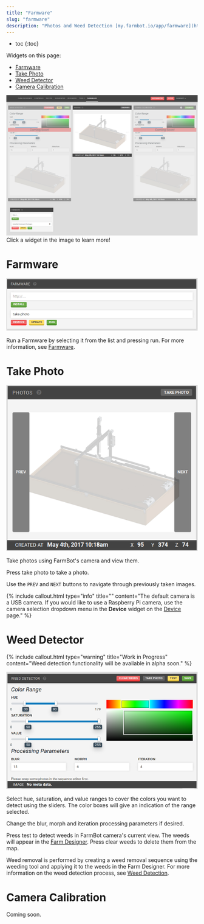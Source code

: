 ```yaml
---
title: "Farmware"
slug: "farmware"
description: "Photos and Weed Detection [my.farmbot.io/app/farmware](http://my.farmbot.io/app/farmware)"
---
```


* toc
{:toc}

Widgets on this page:
 * [Farmware](#farmware)
 * [Take Photo](#take-photo)
 * [Weed Detector](#weed-detector)
 * [Camera Calibration](#camera-calibration)

<div class="nav-image">
  <img class="nav-image" src="_images/farmware_page.png" alt="Device" />
  <a href="https://software.farmbot.io/docs/farmware#farmware" style="top: 80.07%; left: 1.84%; width: 22.73%; height: 17.63%;"></a>
  <a href="https://software.farmbot.io/docs/farmware#take-photo" style="top: 7.38%; left: 34.59%; width: 30.97%; height: 36.63%;"></a>
  <a href="https://software.farmbot.io/docs/farmware#weed-detector" style="top: 7.31%; left: 0.94%; width: 32.81%; height: 68.39%;"></a>
  <a href="https://software.farmbot.io/docs/farmware#camera-calibration" style="top: 7.31%; left: 66.35%; width: 32.97%; height: 68.39%;"></a>
</div>
<figcaption class="caption">Click a widget in the image to learn more!</figcaption>


# Farmware

![farmware.png](_images/farmware.png)

Run a Farmware by selecting it from the list and pressing <span class="fb-button fb-green">run</span>. For more information, see [Farmware](../Additional-Information/farmware-dev.md).

# Take Photo

![photo_widget.png](_images/photo_widget.png)

Take photos using FarmBot's camera and view them.

Press <span class="fb-button fb-gray">take photo</span> to take a photo.

Use the `PREV` and `NEXT` buttons to navigate through previously taken images.

{%
include callout.html
type="info"
title=""
content="The default camera is a USB camera. If you would like to use a Raspberry Pi camera, use the camera selection dropdown menu in the **Device** widget on the [Device](device.md#device-widget) page."
%}

# Weed Detector

{%
include callout.html
type="warning"
title="Work in Progress"
content="Weed detection functionality will be available in alpha soon."
%}



![weed_detection.png](_images/weed_detection.png)

Select hue, saturation, and value ranges to cover the colors you want to detect using the sliders. The color boxes will give an indication of the range selected.

Change the blur, morph and iteration processing parameters if desired.

Press <span class="fb-button fb-yellow">test</span> to detect weeds in FarmBot camera's current view. The weeds will appear in the [Farm Designer](farm-designer.md). Press <span class="fb-button fb-red">clear weeds</span> to delete them from the map.

Weed removal is performed by creating a weed removal sequence using the weeding tool and applying it to the weeds in the Farm Designer. For more information on the weed detection process, see [Weed Detection](../Additional-Information/weed-detection.md).

# Camera Calibration

Coming soon.
